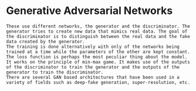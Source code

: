 # Generative Adversarial Networks
	These use different networks, the generator and the discriminator. The generator tries to create new data that mimics real data. The goal of the discriminator is to distinguish between the real data and the fake data created by the generator. 
	The training is done alternatively with only of the networks being trained at a time while the parameters of the other are kept constant.
	The loss function is perhaps the most peculiar thing about the model. It works on the principle of min-max game. It makes use of the outputs of the discriminator to train the generator and the outputs of the generator to train the discriminator.
	There are several GAN based architectures that have been used in a variety of fields such as deep-fake generation, super-resolution, etc.